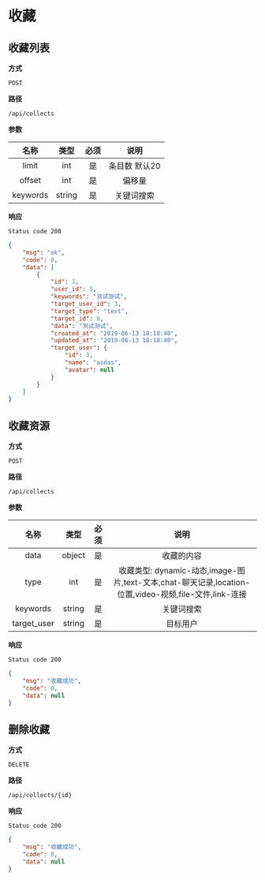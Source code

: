# 收藏

## 收藏列表

**方式**

`POST`

**路径**

`/api/collects`

**参数**

|  名称  |  类型  | 必须 |                                   说明                                    |
| :----: | :----: | :--: | :-----------------------------------------------------------------------: |
| limit | int |  是  |             条目数 默认20                      |
| offset | int |  是  |             偏移量                      |
| keywords | string |  是  |          关键词搜索                         |

**响应**

`Status code 200`

```json
{
    "msg": "ok",
    "code": 0,
    "data": [
        {
            "id": 1,
            "user_id": 5,
            "keywords": "测试测试",
            "target_user_id": 3,
            "target_type": "text",
            "target_id": 0,
            "data": "测试测试",
            "created_at": "2019-06-13 18:18:40",
            "updated_at": "2019-06-13 18:18:40",
            "target_user": {
                "id": 3,
                "name": "asdas",
                "avatar": null
            }
        }
    ]
}
```

## 收藏资源

**方式**

`POST`

**路径**

`/api/collects`

**参数**

|  名称  |  类型  | 必须 |                                   说明                                    |
| :----: | :----: | :--: | :-----------------------------------------------------------------------: |
| data | object |  是  |             收藏的内容                      |
| type | int |  是  |             收藏类型: dynamic-动态,image-图片,text-文本,chat-聊天记录,location-位置,video-视频,file-文件,link-连接                      |
| keywords | string |  是  |          关键词搜索                         |
| target_user | string |  是  |          目标用户                         |

**响应**

`Status code 200`

```json
{
    "msg": "收藏成功",
    "code": 0,
    "data": null
}
```

## 删除收藏

**方式**

`DELETE`

**路径**

`/api/collects/{id}`

**响应**

`Status code 200`

```json
{
    "msg": "收藏成功",
    "code": 0,
    "data": null
}
```